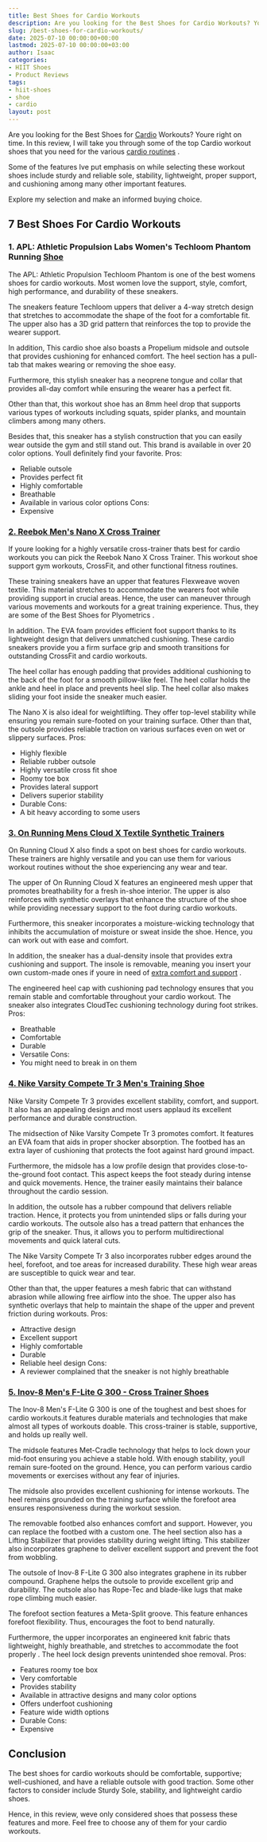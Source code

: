 ```yaml
---
title: Best Shoes for Cardio Workouts
description: Are you looking for the Best Shoes for Cardio Workouts? Youre right on time. In this review, I will take you through some of the top Cardio workout shoes that...
slug: /best-shoes-for-cardio-workouts/
date: 2025-07-10 00:00:00+00:00
lastmod: 2025-07-10 00:00:00+03:00
author: Isaac
categories:
- HIIT Shoes
- Product Reviews
tags:
- hiit-shoes
- shoe
- cardio
layout: post
---
```

Are you looking for the Best Shoes for [Cardio](https://pestpolicy.com/best-shoes-for-cardio-dance/) Workouts? Youre right on time. In this review, I will take you through some of the top Cardio workout shoes that you need for the various
[cardio routines](https://pestpolicy.com/best-shoes-for-cardio-dance/)
.

Some of the features Ive put emphasis on while selecting these workout shoes include sturdy and reliable sole, stability, lightweight, proper support, and cushioning among many other important features.

Explore my selection and make an informed buying choice.
## 7 Best Shoes For Cardio Workouts
### 1. APL: Athletic Propulsion Labs Women's Techloom Phantom Running [Shoe](https://www.amazon.com/dp/B01LX4VO97/tag=p-policy-20)
The APL: Athletic Propulsion Techloom Phantom is one of the best womens shoes for cardio workouts. Most women love the support, style, comfort, high performance, and durability of these sneakers.

The sneakers feature Techloom uppers that deliver a 4-way stretch design that stretches to accommodate the shape of the foot for a comfortable fit. The upper also has a 3D grid pattern that reinforces the top to provide the wearer support.

In addition, This cardio shoe also boasts a Propelium midsole and outsole that provides cushioning for enhanced comfort. The heel section has a pull-tab that makes wearing or removing the shoe easy.

Furthermore, this stylish sneaker has a neoprene tongue and collar that provides all-day comfort while ensuring the wearer has a perfect fit.

Other than that, this workout shoe has an 8mm heel drop that supports various types of workouts including squats, spider planks, and mountain climbers among many others.

Besides that, this sneaker has a stylish construction that you can easily wear outside the gym and still stand out. This brand is available in over 20 color options. Youll definitely find your favorite.
Pros:
- Reliable outsole
- Provides perfect fit
- Highly comfortable
- Breathable
- Available in various color options
Cons:
- Expensive
### [2. Reebok Men's Nano X Cross Trainer](https://www.amazon.com/dp/B07T7L3QJK/tag=p-policy-20)
If youre looking for a highly versatile cross-trainer thats best for cardio workouts you can pick the Reebok Nano X Cross Trainer. This workout shoe support gym workouts, CrossFit, and other functional fitness routines.

These training sneakers have an upper that features Flexweave woven textile. This material stretches to accommodate the wearers foot while providing support in crucial areas. Hence, the user can maneuver through various movements and workouts for a great training experience. Thus, they are some of the Best
Shoes for Plyometrics
.

In addition. The EVA foam provides efficient foot support thanks to its lightweight design that delivers unmatched cushioning. These cardio sneakers provide you a firm surface grip and smooth transitions for outstanding CrossFit and cardio workouts.

The heel collar has enough padding that provides additional cushioning to the back of the foot for a smooth pillow-like feel. The heel collar holds the ankle and heel in place and prevents heel slip. The heel collar also makes sliding your foot inside the sneaker much easier.

The Nano X is also ideal for weightlifting. They offer top-level stability while ensuring you remain sure-footed on your training surface. Other than that, the outsole provides reliable traction on various surfaces even on wet or slippery surfaces.
Pros:
- Highly flexible
- Reliable rubber outsole
- Highly versatile cross fit shoe
- Roomy toe box
- Provides lateral support
- Delivers superior stability
- Durable
Cons:
- A bit heavy according to some users
### [3. On Running Mens Cloud X Textile Synthetic Trainers](https://www.amazon.com/dp/B077DY517B/?tag=p-policy-20)
On Running Cloud X also finds a spot on best shoes for cardio workouts. These trainers are highly versatile and you can use them for various workout routines without the shoe experiencing any wear and tear.

The upper of On Running Cloud X features an engineered mesh upper that promotes breathability for a fresh in-shoe interior. The upper is also reinforces with synthetic overlays that enhance the structure of the shoe while providing necessary support to the foot during cardio workouts.

Furthermore, this sneaker incorporates a moisture-wicking technology that inhibits the accumulation of moisture or sweat inside the shoe. Hence, you can work out with ease and comfort.

In addition, the sneaker has a dual-density insole that provides extra cushioning and support. The insole is removable, meaning you insert your own custom-made ones if youre in need of
[extra comfort and support](https://pestpolicy.com/best-shoes-for-weight-training-and-cardio/)
.

The engineered heel cap with cushioning pad technology ensures that you remain stable and comfortable throughout your cardio workout. The sneaker also integrates CloudTec cushioning technology during foot strikes.
Pros:
- Breathable
- Comfortable
- Durable
- Versatile
Cons:
- You might need to break in on them
### [4. Nike Varsity Compete Tr 3 Men's Training Shoe](https://www.amazon.com/dp/B08FBPSGVT/tag=p-policy-20)
Nike Varsity Compete Tr 3 provides excellent stability, comfort, and support. It also has an appealing design and most users applaud its excellent performance and durable construction.

The midsection of Nike Varsity Compete Tr 3 promotes comfort. It features an EVA foam that aids in proper shocker absorption. The footbed has an extra layer of cushioning that protects the foot against hard ground impact.

Furthermore, the midsole has a low profile design that provides close-to-the-ground foot contact. This aspect keeps the foot steady during intense and quick movements. Hence, the trainer easily maintains their balance throughout the cardio session.

In addition, the outsole has a rubber compound that delivers reliable traction. Hence, it protects you from unintended slips or falls during your cardio workouts. The outsole also has a tread pattern that enhances the grip of the sneaker. Thus, it allows you to perform multidirectional movements and quick lateral cuts.

The Nike Varsity Compete Tr 3 also incorporates rubber edges around the heel, forefoot, and toe areas for increased durability. These high wear areas are susceptible to quick wear and tear.

Other than that, the upper features a mesh fabric that can withstand abrasion while allowing free airflow into the shoe. The upper also has synthetic overlays that help to maintain the shape of the upper and prevent friction during workouts.
Pros:
- Attractive design
- Excellent support
- Highly comfortable
- Durable
- Reliable heel design
Cons:
- A reviewer complained that the sneaker is not highly breathable
### [5. Inov-8 Men's F-Lite G 300 - Cross Trainer Shoes](https://www.amazon.com/dp/B086GTNJJH/tag=p-policy-20)
The Inov-8 Men's F-Lite G 300 is one of the toughest and best shoes for cardio workouts.it features durable materials and technologies that make almost all types of workouts doable. This cross-trainer is stable, supportive, and holds up really well.

The midsole features Met-Cradle technology that helps to lock down your mid-foot ensuring you achieve a stable hold. With enough stability, youll remain sure-footed on the ground. Hence, you can perform various cardio movements or exercises without any fear of injuries.

The midsole also provides excellent cushioning for intense workouts. The heel remains grounded on the training surface while the forefoot area ensures responsiveness during the workout session.

The removable footbed also enhances comfort and support. However, you can replace the footbed with a custom one. The heel section also has a Lifting Stabilizer that provides stability during weight lifting. This stabilizer also incorporates graphene to deliver excellent support and prevent the foot from wobbling.

The outsole of Inov-8 F-Lite G 300 also integrates graphene in its rubber compound. Graphene helps the outsole to provide excellent grip and durability. The outsole also has Rope-Tec and blade-like lugs that make rope climbing much easier.

The forefoot section features a Meta-Split groove. This feature enhances forefoot flexibility. Thus, encourages the foot to bend naturally.

Furthermore, the upper incorporates an engineered knit fabric thats lightweight, highly breathable, and stretches to
accommodate the foot properly
. The heel lock design prevents unintended shoe removal.
Pros:
- Features roomy toe box
- Very comfortable
- Provides stability
- Available in attractive designs and many color options
- Offers underfoot cushioning
- Feature wide width options
- Durable
Cons:
- Expensive
## Conclusion
The best shoes for cardio workouts should be comfortable, supportive; well-cushioned, and have a reliable outsole with good traction. Some other factors to consider include Sturdy Sole, stability, and lightweight cardio shoes.

Hence, in this review, weve only considered shoes that possess these features and more. Feel free to choose any of them for your cardio workouts.